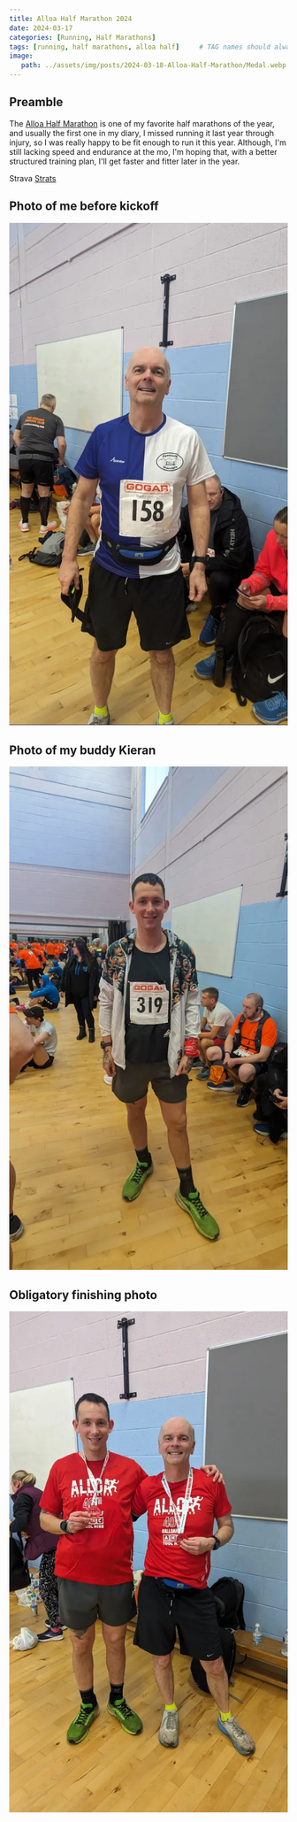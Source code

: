 ```yaml
---
title: Alloa Half Marathon 2024
date: 2024-03-17
categories: [Running, Half Marathons]
tags: [running, half marathons, alloa half]     # TAG names should always be lowercase
image:
   path: ../assets/img/posts/2024-03-18-Alloa-Half-Marathon/Medal.webp
---
```


## Preamble

The [Alloa Half Marathon](https://www.alloahalfmarathon.co.uk/) is one of my favorite half marathons of the year, and usually the first one in my diary, I missed running it last year through injury, so I was really happy to be fit enough to run it this year. Although, I'm still lacking speed and endurance at the mo, I'm hoping that, with a better structured training plan, I'll get faster and fitter later in the year.

Strava [Strats](https://www.strava.com/activities/10977789924/overview)

## Photo of me before kickoff

![Me me prior to the start](../assets/img/posts/2024-03-18-Alloa-Half-Marathon/Me_wearing_harriers_top.webp)

## Photo of my buddy Kieran

![Kieran Smith](../assets/img/posts/2024-03-18-Alloa-Half-Marathon/Kieran_Before_Race.webp)

## Obligatory finishing photo

![Finishing photo](../assets/img/posts/2024-03-18-Alloa-Half-Marathon/Kieran_Billy_afer_race.webp)
